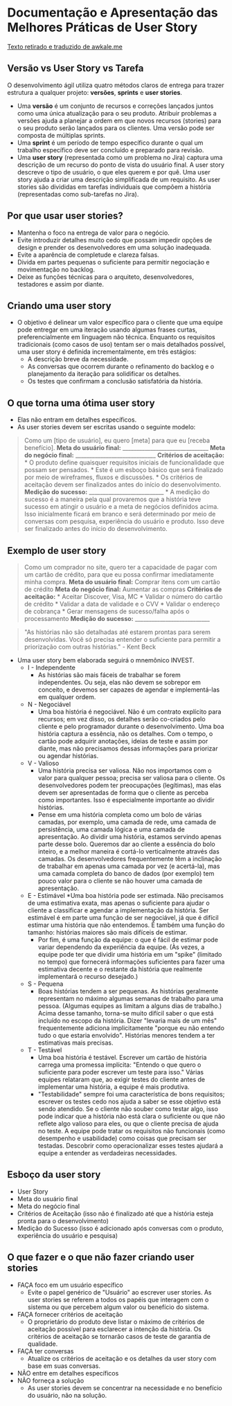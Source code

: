 # Documentação e Apresentação das Melhores Práticas de User Story

[Texto retirado e traduzido de awkale.me](http://awkale.me/user-story-best-practice/)

## Versão vs User Story vs Tarefa

O desenvolvimento ágil utiliza quatro métodos claros de entrega para trazer estrutura a qualquer projeto: **versões**, **sprints** e **user stories**.
  * Uma **versão** é um conjunto de recursos e correções lançados juntos como uma única atualização para o seu produto. Atribuir problemas a versões ajuda a planejar a ordem em que novos recursos (stories) para o seu produto serão lançados para os clientes. Uma versão pode ser composta de múltiplas sprints.
  * Uma **sprint** é um período de tempo específico durante o qual um trabalho específico deve ser concluído e preparado para revisão.
  * Uma **user story** (representada como um problema no Jira) captura uma descrição de um recurso do ponto de vista do usuário final. A user story descreve o tipo de usuário, o que eles querem e por quê. Uma user story ajuda a criar uma descrição simplificada de um requisito. As user stories são divididas em tarefas individuais que compõem a história (representadas como sub-tarefas no Jira).

## Por que usar user stories?
* Mantenha o foco na entrega de valor para o negócio.
* Evite introduzir detalhes muito cedo que possam impedir opções de design e prender os desenvolvedores em uma solução inadequada.
* Evite a aparência de completude e clareza falsas.
* Divida em partes pequenas o suficiente para permitir negociação e movimentação no backlog.
* Deixe as funções técnicas para o arquiteto, desenvolvedores, testadores e assim por diante.

## Criando uma user story
* O objetivo é delinear um valor específico para o cliente que uma equipe pode entregar em uma iteração usando algumas frases curtas, preferencialmente em linguagem não técnica. Enquanto os requisitos tradicionais (como casos de uso) tentam ser o mais detalhados possível, uma user story é definida incrementalmente, em três estágios:
  * A descrição breve da necessidade.
  * As conversas que ocorrem durante o refinamento do backlog e o planejamento da iteração para solidificar os detalhes.
  * Os testes que confirmam a conclusão satisfatória da história.

## O que torna uma ótima user story
  * Elas não entram em detalhes específicos.
  * As user stories devem ser escritas usando o seguinte modelo:
  > Como um [tipo de usuário], eu quero [meta] para que eu [receba benefício].
  > **Meta do usuário final:** _______________________________
  > **Meta do negócio final:** _____________________________
  > **Critérios de aceitação:**
    * O produto define quaisquer requisitos iniciais de funcionalidade que possam ser pensados.
    * Este é um esboço básico que será finalizado por meio de wireframes, fluxos e discussões.
    * Os critérios de aceitação devem ser finalizados antes do início do desenvolvimento.
  > **Medição do sucesso:** ___________________________
     * A medição do sucesso é a maneira pela qual provaremos que a história teve sucesso em atingir o usuário e a meta de negócios definidos acima. Isso inicialmente ficará em branco e será determinado por meio de conversas com pesquisa, experiência do usuário e produto. Isso deve ser finalizado antes do início do desenvolvimento.

## Exemplo de user story
  > Como um comprador no site, quero ter a capacidade de pagar com um cartão de crédito, para que eu possa confirmar imediatamente minha compra.
  > **Meta do usuário final:** Comprar itens com um cartão de crédito
  > **Meta do negócio final:** Aumentar as compras
  > **Critérios de aceitação:**
    * Aceitar Discover, Visa, MC
    * Validar o número do cartão de crédito
    * Validar a data de validade e o CVV
    * Validar o endereço de cobrança
    * Gerar mensagens de sucesso/falha após o processamento
  > **Medição do sucesso:** ___________________________

> "As histórias não são detalhadas até estarem prontas para serem desenvolvidas. Você só precisa entender o suficiente para permitir a priorização com outras histórias." - Kent Beck

* Uma user story bem elaborada seguirá o mnemônico INVEST.
  * I - Independente
    * As histórias são mais fáceis de trabalhar se forem independentes. Ou seja, elas não devem se sobrepor em conceito, e devemos ser capazes de agendar e implementá-las em qualquer ordem.
  * N - Negociável
    * Uma boa história é negociável. Não é um contrato explícito para recursos; em vez disso, os detalhes serão co-criados pelo cliente e pelo programador durante o desenvolvimento. Uma boa história captura a essência, não os detalhes. Com o tempo, o cartão pode adquirir anotações, ideias de teste e assim por diante, mas não precisamos dessas informações para priorizar ou agendar histórias.
  * V - Valioso
    * Uma história precisa ser valiosa. Não nos importamos com o valor para qualquer pessoa; precisa ser valiosa para o cliente. Os desenvolvedores podem ter preocupações (legítimas), mas elas devem ser apresentadas de forma que o cliente as perceba como importantes. Isso é especialmente importante ao dividir histórias.
    * Pense em uma história completa como um bolo de várias camadas, por exemplo, uma camada de rede, uma camada de persistência, uma camada lógica e uma camada de apresentação. Ao dividir uma história, estamos servindo apenas parte desse bolo. Queremos dar ao cliente a essência do bolo inteiro, e a melhor maneira é cortá-lo verticalmente através das camadas. Os desenvolvedores frequentemente têm a inclinação de trabalhar em apenas uma camada por vez (e acertá-la), mas uma camada completa do banco de dados (por exemplo) tem pouco valor para o cliente se não houver uma camada de apresentação.
  * E - Estimável
    *Uma boa história pode ser estimada. Não precisamos de uma estimativa exata, mas apenas o suficiente para ajudar o cliente a classificar e agendar a implementação da história. Ser estimável é em parte uma função de ser negociável, já que é difícil estimar uma história que não entendemos. É também uma função do tamanho: histórias maiores são mais difíceis de estimar.
    * Por fim, é uma função da equipe: o que é fácil de estimar pode variar dependendo da experiência da equipe. (Às vezes, a equipe pode ter que dividir uma história em um "spike" (limitado no tempo) que fornecerá informações suficientes para fazer uma estimativa decente e o restante da história que realmente implementará o recurso desejado.)
  * S - Pequena
    * Boas histórias tendem a ser pequenas. As histórias geralmente representam no máximo algumas semanas de trabalho para uma pessoa. (Algumas equipes as limitam a alguns dias de trabalho.) Acima desse tamanho, torna-se muito difícil saber o que está incluído no escopo da história. Dizer "levaria mais de um mês" frequentemente adiciona implicitamente "porque eu não entendo tudo o que estaria envolvido". Histórias menores tendem a ter estimativas mais precisas.
  * T - Testável
    * Uma boa história é testável. Escrever um cartão de história carrega uma promessa implícita: "Entendo o que quero o suficiente para poder escrever um teste para isso." Várias equipes relataram que, ao exigir testes do cliente antes de implementar uma história, a equipe é mais produtiva.
    * "Testabilidade" sempre foi uma característica de bons requisitos; escrever os testes cedo nos ajuda a saber se esse objetivo está sendo atendido. Se o cliente não souber como testar algo, isso pode indicar que a história não está clara o suficiente ou que não reflete algo valioso para eles, ou que o cliente precisa de ajuda no teste. A equipe pode tratar os requisitos não funcionais (como desempenho e usabilidade) como coisas que precisam ser testadas. Descobrir como operacionalizar esses testes ajudará a equipe a entender as verdadeiras necessidades.

## Esboço da user story
  * User Story
  * Meta do usuário final
  * Meta do negócio final
  * Critérios de Aceitação (isso não é finalizado até que a história esteja pronta para o desenvolvimento)
  * Medição do Sucesso (isso é adicionado após conversas com o produto, experiência do usuário e pesquisa)

## O que fazer e o que não fazer criando user stories
* FAÇA foco em um usuário específico
  * Evite o papel genérico de "Usuário" ao escrever user stories. As user stories se referem a todos os papéis que interagem com o sistema ou que percebem algum valor ou benefício do sistema.
* FAÇA fornecer critérios de aceitação
  * O proprietário do produto deve listar o máximo de critérios de aceitação possível para esclarecer a intenção da história. Os critérios de aceitação se tornarão casos de teste de garantia de qualidade.
* FAÇA ter conversas
  * Atualize os critérios de aceitação e os detalhes da user story com base em suas conversas.
* NÃO entre em detalhes específicos
* NÃO forneça a solução
  * As user stories devem se concentrar na necessidade e no benefício do usuário, não na solução.